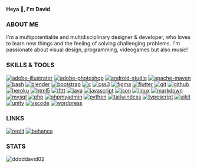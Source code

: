 **Heya 👋, I'm David**

### **ABOUT ME**

I'm a multipotentialite and multidisciplinary designer & developer, who loves to learn new things and the feeling of solving challenging problems. 
I'm passionate about visual design, programming, videogames but also music!  
  
### **SKILLS & TOOLS**

[![adobe-illustrator](https://img.shields.io/badge/Adobe_Illustrator-000?style=flat&logo=adobe-illustrator)](https://www.adobe.com/in/products/illustrator.html)
[![adobe-photoshop](https://img.shields.io/badge/Adobe_Photoshop-000?style=flat&logo=adobe-photoshop)](https://www.photoshop.com/en)
[![android-studio](https://img.shields.io/badge/Android_Studio-000?style=flat&logo=android-studio)](https://developer.android.com)
[![apache-maven](https://img.shields.io/badge/Apache_Maven-000?style=flat&logo=apache-maven)](https://maven.apache.org/)
[![bash](https://img.shields.io/badge/Bash-000?style=flat&logo=gnu-bash)](https://www.gnu.org/software/bash/)
[![blender](https://img.shields.io/badge/Blender-000?style=flat&logo=blender)](https://www.blender.org/)
[![bootstrap](https://img.shields.io/badge/Bootstrap-000?style=flat&logo=bootstrap)](https://getbootstrap.com)
[![c](https://img.shields.io/badge/C-000?style=flat&logo=c)](https://www.cprogramming.com/)
[![css3](https://img.shields.io/badge/CSS-000?style=flat&logo=css3)](https://www.w3schools.com/css/)
[![figma](https://img.shields.io/badge/Figma-000?style=flat&logo=figma)](https://www.figma.com/)
[![flutter](https://img.shields.io/badge/Flutter-000?style=flat&logo=flutter)](https://flutter.dev)
[![git](https://img.shields.io/badge/Git-000?style=flat&logo=git)](https://git-scm.com/)
[![github](https://img.shields.io/badge/GitHub-000?style=flat&logo=github)](https://github.com/)
[![heroku](https://img.shields.io/badge/Heroku-000?style=flat&logo=heroku)](https://www.heroku.com)
[![html5](https://img.shields.io/badge/HTML-000?style=flat&logo=html5)](https://www.w3.org/html/)
[![ifttt](https://img.shields.io/badge/IFTTT-000?style=flat&logo=ifttt)](https://ifttt.com/)
[![java](https://img.shields.io/badge/Java-000?style=flat&logo=java)](https://www.java.com)
[![javascript](https://img.shields.io/badge/JavaScript-000?style=flat&logo=javascript)](https://developer.mozilla.org/en-US/docs/Web/JavaScript)
[![json](https://img.shields.io/badge/JSON-000?style=flat&logo=json)](https://www.json.org/json-en.html)
[![linux](https://img.shields.io/badge/Linux-000?style=flat&logo=linux)](https://www.linux.org/)
[![markdown](https://img.shields.io/badge/Markdown-000?style=flat&logo=markdown)](https://www.markdownguide.org/)
[![mysql](https://img.shields.io/badge/MySQL-000?style=flat&logo=mysql)](https://www.mysql.com/)
[![php](https://img.shields.io/badge/PHP-000?style=flat&logo=php)](https://www.php.net)
[![phpmyadmin](https://img.shields.io/badge/phpMyAdmin-000?style=flat&logo=phpmyadmin)](https://www.phpmyadmin.net)
[![python](https://img.shields.io/badge/Python-000?style=flat&logo=python)](https://www.python.org)
[![tailwindcss](https://img.shields.io/badge/Tailwind_CSS-000?style=flat&logo=tailwindcss)](https://tailwindcss.com/)
[![typescript](https://img.shields.io/badge/TypeScript-000?style=flat&logo=typescript)](https://www.typescriptlang.org/)
[![uikit](https://img.shields.io/badge/UIkit-000?style=flat&logo=uikit)](https://getuikit.com/)
[![unity](https://img.shields.io/badge/Unity-000?style=flat&logo=unity)](https://unity.com/)
[![vscode](https://img.shields.io/badge/Visual_Studio_Code-000?style=flat&logo=visual-studio-code)](https://code.visualstudio.com/)
[![wordpress](https://img.shields.io/badge/WordPress-000?style=flat&logo=wordpress)](https://wordpress.org/)

### **LINKS**

[![replit](https://img.shields.io/badge/replit-000?style=for-the-badge&logo=replit&logoColor=white)](https://replit.com/@dddddavid02/)
[![behance](https://img.shields.io/badge/behance-053eff?style=for-the-badge&logo=replit&logoColor=white)](https://www.behance.net/zhoudavid)

### **STATS**

![dddddavid02](https://komarev.com/ghpvc/?username=dddddavid02&label=Profile%20views&color=blueviolet&style=flat)
